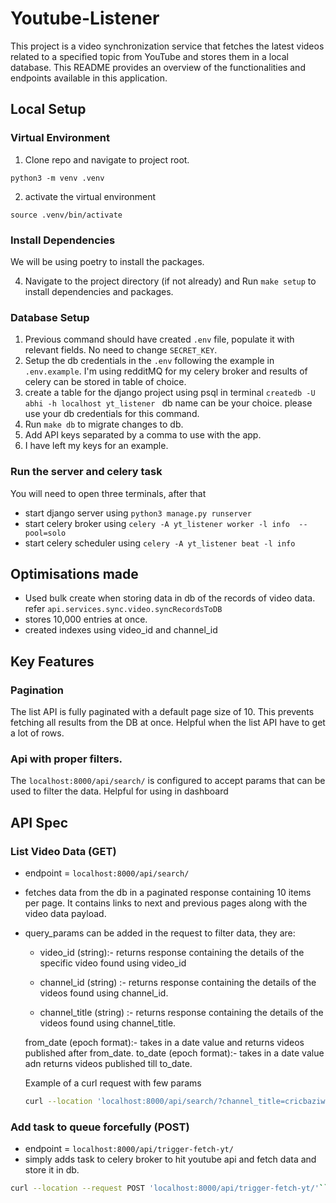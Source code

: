 # Youtube-Listener

This project is a video synchronization service that fetches the latest videos related to a specified topic from YouTube and stores them in a local database. This README provides an overview of the functionalities and endpoints available in this application.

## Local Setup

### Virtual Environment
1. Clone repo and navigate to project root.

```
python3 -m venv .venv
```
2. activate the virtual environment
```
source .venv/bin/activate
```
### Install Dependencies
We will be using poetry to install the packages.

4. Navigate to the project directory (if not already) and Run `make setup` to install dependencies and packages.

### Database Setup
1. Previous command should have created `.env` file, populate it with relevant fields. No need to change `SECRET_KEY`.
2. Setup the db credentials in the `.env` following the example in `.env.example`. I'm using redditMQ for my celery broker and results of celery can be stored in table of choice.
3. create a table for the django project using psql in terminal
```createdb -U abhi -h localhost yt_listener ``` db name can be your choice. please use your db credentials for this command.
4. Run `make db` to migrate changes to db.
5. Add API keys separated by a comma to use with the app.
6. I have left my keys for an example.

### Run the server and celery task

You will need to open three terminals, after that
- start django server using `python3 manage.py runserver`
- start celery broker using `celery -A yt_listener worker -l info  --pool=solo`
- start celery scheduler using `celery -A yt_listener beat -l info`

## Optimisations made

- Used bulk create when storing data in db of the records of video data. refer `api.services.sync.video.syncRecordsToDB`
- stores 10,000 entries at once.
- created indexes using video_id and channel_id
## Key Features

### Pagination
The list API is fully paginated with a default page size of 10. This prevents fetching all results from the DB at once. Helpful when the list API have to get a lot of rows.
### Api with proper filters.
The `localhost:8000/api/search/` is configured to accept params that can be used to filter the data. Helpful for using in dashboard

## API Spec

### List Video Data (GET)
- endpoint = `localhost:8000/api/search/`
- fetches data from the db in a paginated response containing 10 items per page. It contains links to next and previous pages along with the video data payload.

- query_params can be added in the request to filter data, they are:
    - video_id (string):- returns response containing the details of the specific video found using video_id

    - channel_id (string) :- returns response containing the details of the videos found using channel_id.
    - channel_title (string) :- returns response containing the details of the videos found using channel_title.

    from_date (epoch format):- takes in a date value and returns videos published after from_date.
    to_date (epoch format):- takes in a date value adn returns videos published till to_date.

    Example of a curl request with few params
    ```bash
    curl --location 'localhost:8000/api/search/?channel_title=cricbaziwithalpesh&from_date=1711042727&video_id=DgAm0CS66xc'```

### Add task to queue forcefully (POST)
- endpoint = `localhost:8000/api/trigger-fetch-yt/`
- simply adds task to celery broker to hit youtube api and fetch data and store it in db.
```bash
curl --location --request POST 'localhost:8000/api/trigger-fetch-yt/'```
